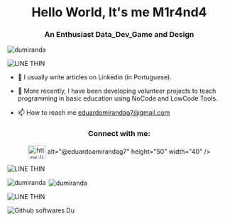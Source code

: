 <h1 align="center">Hello World, It's me M1r4nd4</h1>
<h3 align="center">An Enthusiast Data_Dev_Game and Design</h3>

<p align="left"> <img src="https://komarev.com/ghpvc/?username=dumiranda&label=Profile%20views&color=0e75b6&style=flat" alt="dumiranda" /> </p>


![LINE THIN](https://user-images.githubusercontent.com/64503210/190831327-77c150ce-e1d9-421a-9093-c350fdf75606.png)


- 📝 I usually write articles on Linkedin (in Portuguese).
- 📝 More recently, I have been developing volunteer projects to teach programming in basic education using NoCode and LowCode Tools.

- 📫 How to reach me 
          eduardomirandag7@gmail.com

<h3 align="center">Connect with me:</h3>
<p align="center">
<a href="https://linkedin.com/in/https://www.linkedin.com/in/edu4rd0-m1r4nd4/" target="blank"><img align="center" src="https://raw.githubusercontent.com/rahuldkjain/github-profile-readme-generator/master/src/images/icons/Social/linked-in-alt.svg" alt="https://www.linkedin.com/in/edu4rd0-m1r4nd4/" height="30" width="40" /></a>
alt="@eduardoamirandag7" height="50" width="40" /></a>
</p>


![LINE THIN](https://user-images.githubusercontent.com/64503210/190831327-77c150ce-e1d9-421a-9093-c350fdf75606.png)


</div>

<p><img align="left" src="https://github-readme-stats.vercel.app/api/top-langs?username=dumiranda&show_icons=true&locale=en&layout=compact" alt="dumiranda" /></p>

<p>&nbsp;<img align="center" src="https://github-readme-stats.vercel.app/api?username=dumiranda&show_icons=true&locale=en" alt="dumiranda" /></p>

![LINE THIN](https://user-images.githubusercontent.com/64503210/190831327-77c150ce-e1d9-421a-9093-c350fdf75606.png)

![Github softwares Du](https://user-images.githubusercontent.com/64503210/191132222-391df6e1-753a-40cf-9670-4ea480b103ee.png)

